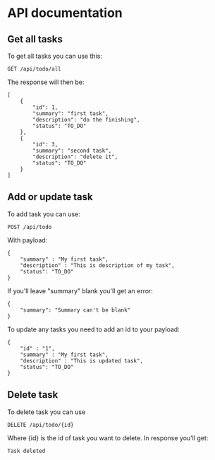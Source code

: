# API documentation
## Get all tasks
To get all tasks you can use this:
```
GET /api/todo/all
```
The response will then be:
```
[
    {
        "id": 1,
        "summary": "first task",
        "description": "do the finishing",
        "status": "TO_DO"
    },
    {
        "id": 3,
        "summary": "second task",
        "description": "delete it",
        "status": "TO_DO"
    }
]
```
## Add or update task
To add task you can use:
```
POST /api/todo
```
With payload:
```
{
	"summary" : "My first task",
	"description" : "This is description of my task",
	"status": "TO_DO"
}
```
If you'll leave "summary" blank you'll get an error:
```
{
    "summary": "Summary can't be blank"
}
```
To update any tasks you need to add an id to your payload:
```
{
	"id" : "1",
	"summary" : "My first task",
	"description" : "This is updated task",
	"status": "TO_DO"
}
```
## Delete task
To delete task you can use
```
DELETE /api/todo/{id}
```
Where {id} is the id of task you want to delete. In response you'll get:
```
Task deleted
```